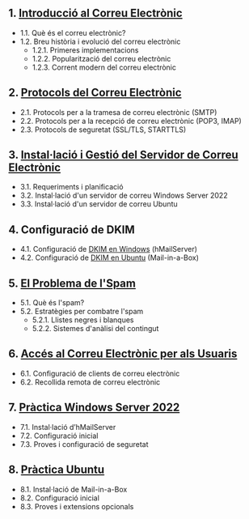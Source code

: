 ## 1. [Introducció al Correu Electrònic](./contingut/01-introduccio.md)
   - 1.1. Què és el correu electrònic?
   - 1.2. Breu història i evolució del correu electrònic
     - 1.2.1. Primeres implementacions
     - 1.2.2. Popularització del correu electrònic
     - 1.2.3. Corrent modern del correu electrònic

## 2. [Protocols del Correu Electrònic](./contingut/02-protocols.md)
   - 2.1. Protocols per a la tramesa de correu electrònic (SMTP)
   - 2.2. Protocols per a la recepció de correu electrònic (POP3, IMAP)
   - 2.3. Protocols de seguretat (SSL/TLS, STARTTLS)

## 3. [Instal·lació i Gestió del Servidor de Correu Electrònic](./contingut/03-installacio.md)
   - 3.1. Requeriments i planificació
   - 3.2. Instal·lació d'un servidor de correu Windows Server 2022
   - 3.3. Instal·lació d'un servidor de correu Ubuntu

## 4. Configuració de DKIM
   - 4.1. Configuració de [DKIM en Windows](./contingut/04-DKIM-Windows.md) (hMailServer)
   - 4.2. Configuració de [DKIM en Ubuntu](./contingut/04-DKIM-Ubuntu.md) (Mail-in-a-Box)

## 5. [El Problema de l'Spam](./contingut/05-spam.md)
   - 5.1. Què és l'spam?
   - 5.2. Estratègies per combatre l'spam
     - 5.2.1. Llistes negres i blanques
     - 5.2.2. Sistemes d'anàlisi del contingut

## 6. [Accés al Correu Electrònic per als Usuaris](./contingut/06-client.md)
   - 6.1. Configuració de clients de correu electrònic
   - 6.2. Recollida remota de correu electrònic

## 7. [Pràctica Windows Server 2022](./contingut/07-practica-windows.md)
   - 7.1. Instal·lació d’hMailServer
   - 7.2. Configuració inicial
   - 7.3. Proves i configuració de seguretat

## 8. [Pràctica Ubuntu](./contingut/08-practica-ubuntu.md)
   - 8.1. Instal·lació de Mail-in-a-Box
   - 8.2. Configuració inicial
   - 8.3. Proves i extensions opcionals

